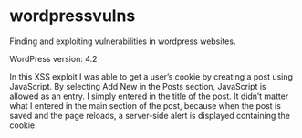 # wordpressvulns
Finding and exploiting vulnerabilities in wordpress websites.

WordPress version: 4.2

In this XSS exploit I was able to get a user’s cookie by creating a post using JavaScript.
By selecting Add New in the Posts section, JavaScript is allowed as an entry. I simply entered <body onload=alert(document.cookie)> in the title of the post. It didn’t matter what I entered in the main section of the post, because when the post is saved and the page reloads, a server-side alert is displayed containing the cookie.
